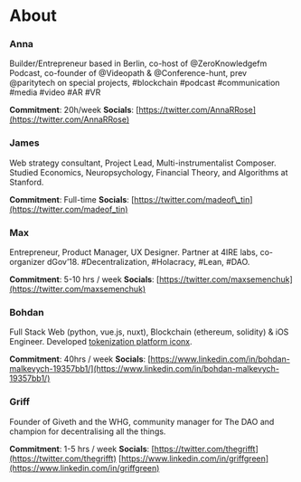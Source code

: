 # About

### Anna

Builder/Entrepreneur based in Berlin, co-host of @ZeroKnowledgefm Podcast, co-founder of @Videopath & @Conference-hunt, prev @paritytech on special projects, \#blockchain \#podcast \#communication \#media \#video \#AR \#VR

**Commitment**: 20h/week **Socials**: [https://twitter.com/AnnaRRose](https://twitter.com/AnnaRRose)

### James

Web strategy consultant, Project Lead, Multi-instrumentalist Composer. Studied Economics, Neuropsychology, Financial Theory, and Algorithms at Stanford.

**Commitment**: Full-time **Socials**: [https://twitter.com/madeof\_tin](https://twitter.com/madeof_tin)

### Max

Entrepreneur, Product Manager, UX Designer. Partner at 4IRE labs, co-organizer dGov’18. \#Decentralization, \#Holacracy, \#Lean, \#DAO.

**Commitment**: 5-10 hrs / week **Socials**: [https://twitter.com/maxsemenchuk](https://twitter.com/maxsemenchuk)

### Bohdan

Full Stack Web \(python, vue.js, nuxt\), Blockchain \(ethereum, solidity\) & iOS Engineer. Developed [tokenization platform iconx](https://crowdfunding3.com/ico-investor-panel).

**Commitment**: 40hrs / week **Socials**: [https://www.linkedin.com/in/bohdan-malkevych-19357bb1/](https://www.linkedin.com/in/bohdan-malkevych-19357bb1/)

### Griff

Founder of Giveth and the WHG, community manager for The DAO and champion for decentralising all the things.

**Commitment**: 1-5 hrs / week **Socials**: [https://twitter.com/thegrifft](https://twitter.com/thegrifft) [https://www.linkedin.com/in/griffgreen](https://www.linkedin.com/in/griffgreen)

